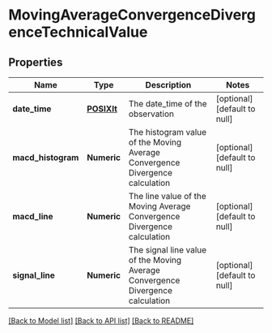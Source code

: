 # MovingAverageConvergenceDivergenceTechnicalValue

## Properties
Name | Type | Description | Notes
------------ | ------------- | ------------- | -------------
**date_time** | [**POSIXlt**](POSIXlt.md) | The date_time of the observation | [optional] [default to null]
**macd_histogram** | **Numeric** | The histogram value of the Moving Average Convergence Divergence calculation | [optional] [default to null]
**macd_line** | **Numeric** | The line value of the Moving Average Convergence Divergence calculation | [optional] [default to null]
**signal_line** | **Numeric** | The signal line value of the Moving Average Convergence Divergence calculation | [optional] [default to null]

[[Back to Model list]](../README.md#documentation-for-models) [[Back to API list]](../README.md#documentation-for-api-endpoints) [[Back to README]](../README.md)



